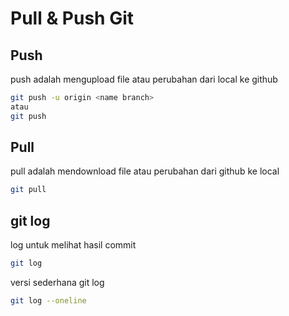 # Pull & Push Git

## Push

push adalah mengupload file atau perubahan dari local ke github

```sh
git push -u origin <name branch>
atau
git push
```

## Pull

pull adalah mendownload file atau perubahan dari github ke local

```sh
git pull
```

## git log

log untuk melihat hasil commit

```sh
git log
```

versi sederhana git log

```sh
git log --oneline
```
